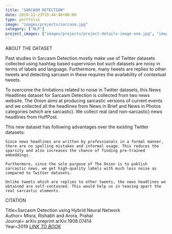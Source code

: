 ```yaml
---
title: "SARCASM DETECTION"
date: 2019-12-23T15:44:46+06:00
type: portfolio
image: "images/projects/sarcasm.jpg"
category: ["NLP"]
project_images: ["images/projects/project-details-image-one.jpg", "images/projects/project-details-image-two.jpg"]
---
```


ABOUT THE DATASET

Past studies in Sarcasm Detection mostly make use of Twitter datasets collected using hashtag based supervision but such datasets are noisy in terms of labels and language. Furthermore, many tweets are replies to other tweets and detecting sarcasm in these requires the availability of contextual tweets.

To overcome the limitations related to noise in Twitter datasets, this News Headlines dataset for Sarcasm Detection is collected from two news website. The Onion aims at producing sarcastic versions of current events and we collected all the headlines from News in Brief and News in Photos categories (which are sarcastic). We collect real (and non-sarcastic) news headlines from HuffPost.

This new dataset has following advantages over the existing Twitter datasets:

    Since news headlines are written by professionals in a formal manner, there are no spelling mistakes and informal usage. This reduces the sparsity and also increases the chance of finding pre-trained embeddings.

    Furthermore, since the sole purpose of The Onion is to publish sarcastic news, we get high-quality labels with much less noise as compared to Twitter datasets.

    Unlike tweets which are replies to other tweets, the news headlines we obtained are self-contained. This would help us in teasing apart the real sarcastic elements.


CITATION


Title=Sarcasm Detection using Hybrid Neural Network \
Author= Misra, Rishabh and Arora, Prahal \
Journal= arXiv preprint arXiv:1908.07414 \
Year=2019
*[LINK TO BOOK]("rishabhmisra.github.io/publications")*
